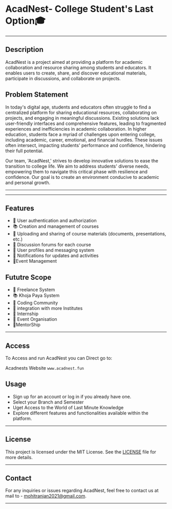 # AcadNest- College Student's Last Option🎓

---

## Description
AcadNest is a project aimed at providing a platform for academic collaboration and resource sharing among students and educators. It enables users to create, share, and discover educational materials, participate in discussions, and collaborate on projects.


## Problem Statement
In today's digital age, students and educators often struggle to find a centralized platform for sharing educational resources, collaborating on projects, and engaging in meaningful discussions. Existing solutions lack user-friendly interfaces and comprehensive features, leading to fragmented experiences and inefficiencies in academic collaboration.
In higher education, students face a myriad of challenges upon entering college, including academic, career, emotional, and financial hurdles. These issues often intersect, impacting students' performance and confidence, hindering their full potential. 

Our team, 'AcadNest,' strives to develop innovative solutions to ease the transition to college life. We aim to address students' diverse needs, empowering them to navigate this critical phase with resilience and confidence. Our goal is to create an environment conducive to academic and personal growth.

---
---

## Features
- 🚀 User authentication and authorization
- 📚 Creation and management of courses
- 📎 Uploading and sharing of course materials (documents, presentations, etc.)
- 💬 Discussion forums for each course
- 👤 User profiles and messaging system
- 🔔 Notifications for updates and activities
-  🔔Event Management


## Fututre Scope
- 🚀 Freelance System
- 📚 Khoja Paya System
- 📎 Coding Community
- 💬 integration with more Institutes
- 👤 Internship
- 🔔 Event Organisation
-  🔔MentorShip
---



## Access
To Access and run AcadNest you can Direct go to:

Acadnests Website
    ```
    www.acadnest.fun
    ```



## Usage
- Sign up for an account or log in if you already have one.
- Select your Branch and Semester
- Uget Access to the World of Last Minute Knowledge
- Explore different features and functionalities available within the platform.

---



## License
This project is licensed under the MIT License. See the [LICENSE](LICENSE) file for more details.

---

## Contact
For any inquiries or issues regarding AcadNest, feel free to contact us at mail to - mohitranjan2021@gmail.com.

---

